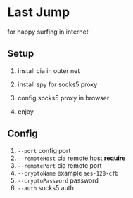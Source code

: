 # Last Jump 

for happy surfing in internet

## Setup 
1. install cia in outer net

2. install spy for socks5 proxy

3. config socks5 proxy in browser 

4. enjoy

## Config 
1. ``--port`` config port
2. ``--remoteHost`` cia remote host **require**
3. ``--remotePort`` cia remote port
4. ``--cryptoName`` example ``aes-128-cfb``
5. ``--cryptoPassword`` password
6. ``--auth`` socks5 auth
